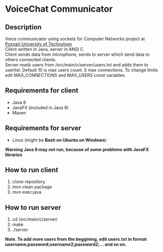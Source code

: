# VoiceChat Communicator
## Description
Voice communicator using sockets for Computer Networks project at [Poznań University of Technology](http://fc.put.poznan.pl/index.php)  
Client written in Java, server in ANSI C.  
Client sends data from microphone, sends to server which send data to others connected clients.  
Server reads users from /src/main/c/server/users.txt and adds them to userlist. Default 10 is max users count. 5 max connections. To change limits edit MAX_CONNECTIONS and MAX_USERS const variables.  


## Requirements for client
* Java 8
* JavaFX (included in Java 8)
* Maven

## Requirements for server
* Linux (might be **Bash on Ubuntu on Windows**)  

**Warning Java 9 may not run, because of some problems with JavaFX libraries**

## How to run client
1. clone repository  
2. mvn clean package  
3. mvn exec:java

## How to run server
1. cd /src/main/c/server/  
2. make  
3. ./server  

**Note. To add more users from the beggining, edit users.txt in format username;password;username2;password2;... and so on.**

